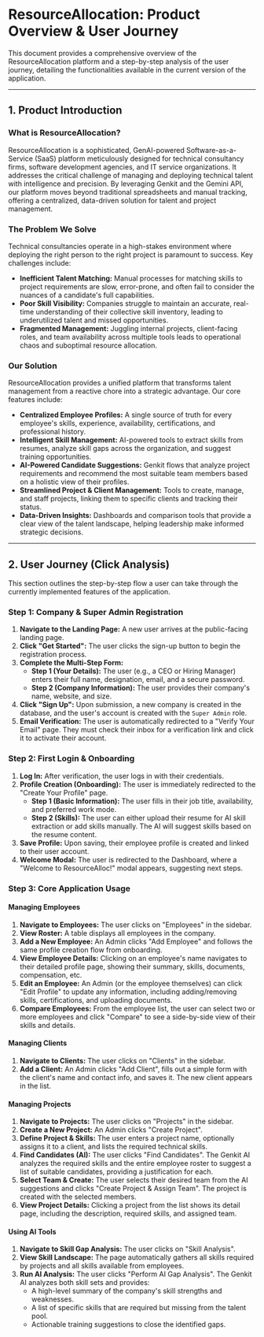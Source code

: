 # ResourceAllocation: Product Overview & User Journey

This document provides a comprehensive overview of the ResourceAllocation platform and a step-by-step analysis of the user journey, detailing the functionalities available in the current version of the application.

---

## 1. Product Introduction

### What is ResourceAllocation?

ResourceAllocation is a sophisticated, GenAI-powered Software-as-a-Service (SaaS) platform meticulously designed for technical consultancy firms, software development agencies, and IT service organizations. It addresses the critical challenge of managing and deploying technical talent with intelligence and precision. By leveraging Genkit and the Gemini API, our platform moves beyond traditional spreadsheets and manual tracking, offering a centralized, data-driven solution for talent and project management.

### The Problem We Solve

Technical consultancies operate in a high-stakes environment where deploying the right person to the right project is paramount to success. Key challenges include:

- **Inefficient Talent Matching:** Manual processes for matching skills to project requirements are slow, error-prone, and often fail to consider the nuances of a candidate's full capabilities.
- **Poor Skill Visibility:** Companies struggle to maintain an accurate, real-time understanding of their collective skill inventory, leading to underutilized talent and missed opportunities.
- **Fragmented Management:** Juggling internal projects, client-facing roles, and team availability across multiple tools leads to operational chaos and suboptimal resource allocation.

### Our Solution

ResourceAllocation provides a unified platform that transforms talent management from a reactive chore into a strategic advantage. Our core features include:

- **Centralized Employee Profiles:** A single source of truth for every employee's skills, experience, availability, certifications, and professional history.
- **Intelligent Skill Management:** AI-powered tools to extract skills from resumes, analyze skill gaps across the organization, and suggest training opportunities.
- **AI-Powered Candidate Suggestions:** Genkit flows that analyze project requirements and recommend the most suitable team members based on a holistic view of their profiles.
- **Streamlined Project & Client Management:** Tools to create, manage, and staff projects, linking them to specific clients and tracking their status.
- **Data-Driven Insights:** Dashboards and comparison tools that provide a clear view of the talent landscape, helping leadership make informed strategic decisions.

---

## 2. User Journey (Click Analysis)

This section outlines the step-by-step flow a user can take through the currently implemented features of the application.

### Step 1: Company & Super Admin Registration

1.  **Navigate to the Landing Page:** A new user arrives at the public-facing landing page.
2.  **Click "Get Started":** The user clicks the sign-up button to begin the registration process.
3.  **Complete the Multi-Step Form:**
    - **Step 1 (Your Details):** The user (e.g., a CEO or Hiring Manager) enters their full name, designation, email, and a secure password.
    - **Step 2 (Company Information):** The user provides their company's name, website, and size.
4.  **Click "Sign Up":** Upon submission, a new company is created in the database, and the user's account is created with the `Super Admin` role.
5.  **Email Verification:** The user is automatically redirected to a "Verify Your Email" page. They must check their inbox for a verification link and click it to activate their account.

### Step 2: First Login & Onboarding

1.  **Log In:** After verification, the user logs in with their credentials.
2.  **Profile Creation (Onboarding):** The user is immediately redirected to the "Create Your Profile" page.
    - **Step 1 (Basic Information):** The user fills in their job title, availability, and preferred work mode.
    - **Step 2 (Skills):** The user can either upload their resume for AI skill extraction or add skills manually. The AI will suggest skills based on the resume content.
3.  **Save Profile:** Upon saving, their employee profile is created and linked to their user account.
4.  **Welcome Modal:** The user is redirected to the Dashboard, where a "Welcome to ResourceAlloc!" modal appears, suggesting next steps.

### Step 3: Core Application Usage

#### Managing Employees

1.  **Navigate to Employees:** The user clicks on "Employees" in the sidebar.
2.  **View Roster:** A table displays all employees in the company.
3.  **Add a New Employee:** An Admin clicks "Add Employee" and follows the same profile creation flow from onboarding.
4.  **View Employee Details:** Clicking on an employee's name navigates to their detailed profile page, showing their summary, skills, documents, compensation, etc.
5.  **Edit an Employee:** An Admin (or the employee themselves) can click "Edit Profile" to update any information, including adding/removing skills, certifications, and uploading documents.
6.  **Compare Employees:** From the employee list, the user can select two or more employees and click "Compare" to see a side-by-side view of their skills and details.

#### Managing Clients

1.  **Navigate to Clients:** The user clicks on "Clients" in the sidebar.
2.  **Add a Client:** An Admin clicks "Add Client", fills out a simple form with the client's name and contact info, and saves it. The new client appears in the list.

#### Managing Projects

1.  **Navigate to Projects:** The user clicks on "Projects" in the sidebar.
2.  **Create a New Project:** An Admin clicks "Create Project".
3.  **Define Project & Skills:** The user enters a project name, optionally assigns it to a client, and lists the required technical skills.
4.  **Find Candidates (AI):** The user clicks "Find Candidates". The Genkit AI analyzes the required skills and the entire employee roster to suggest a list of suitable candidates, providing a justification for each.
5.  **Select Team & Create:** The user selects their desired team from the AI suggestions and clicks "Create Project & Assign Team". The project is created with the selected members.
6.  **View Project Details:** Clicking a project from the list shows its detail page, including the description, required skills, and assigned team.

#### Using AI Tools

1.  **Navigate to Skill Gap Analysis:** The user clicks on "Skill Analysis".
2.  **View Skill Landscape:** The page automatically gathers all skills required by projects and all skills available from employees.
3.  **Run AI Analysis:** The user clicks "Perform AI Gap Analysis". The Genkit AI analyzes both skill sets and provides:
    - A high-level summary of the company's skill strengths and weaknesses.
    - A list of specific skills that are required but missing from the talent pool.
    - Actionable training suggestions to close the identified gaps.
